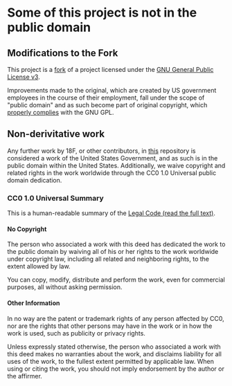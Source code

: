 # Some of this project is not in the public domain

## Modifications to the Fork 

This project is a [fork](https://github.com/dgorissen/pycel) of a project licensed under 
the [GNU General Public License v3](https://github.com/dgorissen/pycel/blob/master/LICENSE.txt).

Improvements made to the original, which are created by US government employees in the course 
of their employment, fall under the scope of "public domain" and as such become part of original copyright, 
which [properly complies](https://www.gnu.org/licenses/gpl-faq.en.html#GPLUSGovAdd) with the GNU GPL.

## Non-derivitative work 

Any further work by 18F, or other contributors, in [this](https://github.com/18F/pycel/) repository is considered a work of the United States Government, and as such is in the public domain within the United States. Additionally, we waive copyright and related rights in the work worldwide through the CC0 1.0 Universal public domain dedication.

### CC0 1.0 Universal Summary

This is a human-readable summary of the [Legal Code (read the full text)](https://creativecommons.org/publicdomain/zero/1.0/legalcode).

#### No Copyright

The person who associated a work with this deed has dedicated the work to
the public domain by waiving all of his or her rights to the work worldwide
under copyright law, including all related and neighboring rights, to the
extent allowed by law.

You can copy, modify, distribute and perform the work, even for commercial
purposes, all without asking permission.

#### Other Information

In no way are the patent or trademark rights of any person affected by CC0,
nor are the rights that other persons may have in the work or in how the
work is used, such as publicity or privacy rights.

Unless expressly stated otherwise, the person who associated a work with
this deed makes no warranties about the work, and disclaims liability for
all uses of the work, to the fullest extent permitted by applicable law.
When using or citing the work, you should not imply endorsement by the
author or the affirmer.
